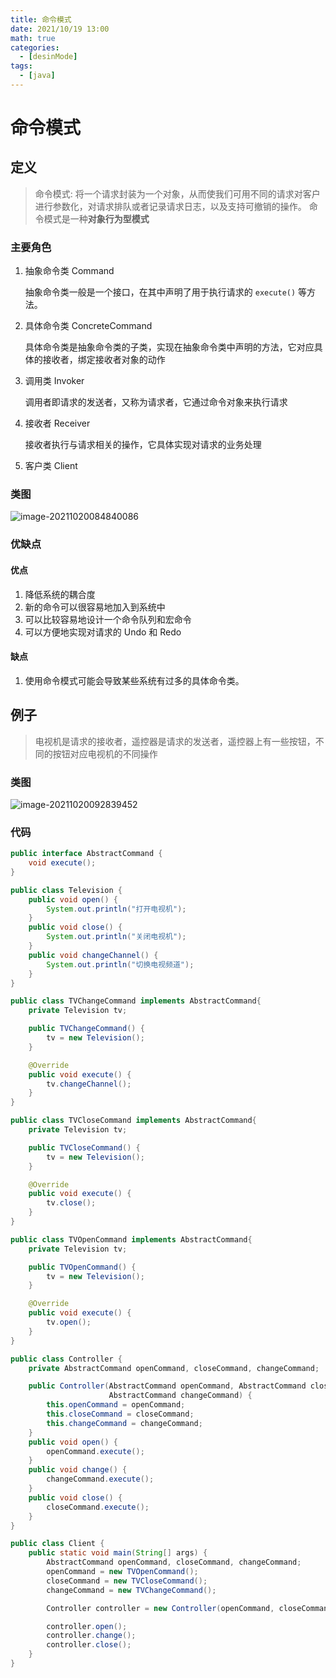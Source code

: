 ```yaml
---
title: 命令模式
date: 2021/10/19 13:00
math: true
categories:
  - [desinMode]
tags:
  - [java]
---
```


# 命令模式

## 定义

> 命令模式: 将一个请求封装为一个对象，从而使我们可用不同的请求对客户进行参数化，对请求排队或者记录请求日志，以及支持可撤销的操作。
> 命令模式是一种**对象行为型模式**

### 主要角色

1. 抽象命令类 Command

   抽象命令类一般是一个接口，在其中声明了用于执行请求的 `execute()` 等方法。

2. 具体命令类 ConcreteCommand

   具体命令类是抽象命令类的子类，实现在抽象命令类中声明的方法，它对应具体的接收者，绑定接收者对象的动作

3. 调用类 Invoker

   调用者即请求的发送者，又称为请求者，它通过命令对象来执行请求

4. 接收者 Receiver

   接收者执行与请求相关的操作，它具体实现对请求的业务处理

5. 客户类  Client

### 类图

![image-20211020084840086](https://cdn.jsdelivr.net/gh/xiaou66/picture@master/image/1634690921924image-20211020084840086.png)

### 优缺点

#### 优点

1. 降低系统的耦合度
2. 新的命令可以很容易地加入到系统中
3. 可以比较容易地设计一个命令队列和宏命令
4. 可以方便地实现对请求的 Undo 和 Redo

#### 缺点

1. 使用命令模式可能会导致某些系统有过多的具体命令类。

## 例子

> 电视机是请求的接收者，遥控器是请求的发送者，遥控器上有一些按钮，不同的按钮对应电视机的不同操作

### 类图

![image-20211020092839452](https://cdn.jsdelivr.net/gh/xiaou66/picture@master/image/1634693321585image-20211020092839452.png)

### 代码

```java AbstractCommand.java
public interface AbstractCommand {
    void execute();
}
```

```java Television.java
public class Television {
    public void open() {
        System.out.println("打开电视机");
    }
    public void close() {
        System.out.println("关闭电视机");
    }
    public void changeChannel() {
        System.out.println("切换电视频道");
    }
}
```

```java TVChangeCommand.java
public class TVChangeCommand implements AbstractCommand{
    private Television tv;

    public TVChangeCommand() {
        tv = new Television();
    }

    @Override
    public void execute() {
        tv.changeChannel();
    }
}
```

```java TVCloseCommand.java
public class TVCloseCommand implements AbstractCommand{
    private Television tv;

    public TVCloseCommand() {
        tv = new Television();
    }

    @Override
    public void execute() {
        tv.close();
    }
}
```

```java TVOpenCommand.java
public class TVOpenCommand implements AbstractCommand{
    private Television tv;

    public TVOpenCommand() {
        tv = new Television();
    }

    @Override
    public void execute() {
        tv.open();
    }
}
```
```java Controller.java
public class Controller {
    private AbstractCommand openCommand, closeCommand, changeCommand;

    public Controller(AbstractCommand openCommand, AbstractCommand closeCommand,
                      AbstractCommand changeCommand) {
        this.openCommand = openCommand;
        this.closeCommand = closeCommand;
        this.changeCommand = changeCommand;
    }
    public void open() {
        openCommand.execute();
    }
    public void change() {
        changeCommand.execute();
    }
    public void close() {
        closeCommand.execute();
    }
}
```
```java Client.java
public class Client {
    public static void main(String[] args) {
        AbstractCommand openCommand, closeCommand, changeCommand;
        openCommand = new TVOpenCommand();
        closeCommand = new TVCloseCommand();
        changeCommand = new TVChangeCommand();

        Controller controller = new Controller(openCommand, closeCommand, changeCommand);

        controller.open();
        controller.change();
        controller.close();
    }
}
```

